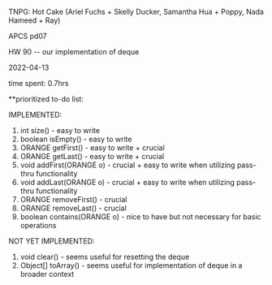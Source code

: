 TNPG: Hot Cake (Ariel Fuchs + Skelly Ducker, Samantha Hua + Poppy, Nada Hameed + Ray)

APCS pd07

HW 90 -- our implementation of deque

2022-04-13

time spent: 0.7hrs


**prioritized to-do list:

IMPLEMENTED:
1. int size() - easy to write
2. boolean isEmpty() - easy to write
3. ORANGE getFirst() - easy to write + crucial
4. ORANGE getLast() - easy to write + crucial
5. void addFirst(ORANGE o) - crucial + easy to write when utilizing pass-thru functionality
6. void addLast(ORANGE o) - crucial + easy to write when utilizing pass-thru functionality
7. ORANGE removeFirst() - crucial
8. ORANGE removeLast() - crucial
9. boolean contains(ORANGE o) - nice to have but not necessary for basic operations

NOT YET IMPLEMENTED:
1. void clear() - seems useful for resetting the deque
2. Object[]	toArray() - seems useful for implementation of deque in a broader context
